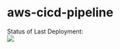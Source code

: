 # aws-cicd-pipeline

Status of Last Deployment:<br>
<img src="https://github.com/sibalex/aws-cicd-pipeline/workflows/cicd-aws-s3-elasticbeanstalk/badge.svg?branch=master"><br>
